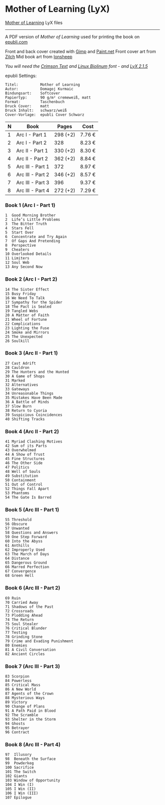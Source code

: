 Mother of Learning (LyX)
===============================

[Mother of Learning](https://www.fictionpress.com/s/2961893) LyX files

----------

A PDF version of *Mother of Learning* used for printing the book on [epubli.com](https://www.epubli.de/)

Front and back cover created with [Gimp](https://www.gimp.org/) and  [Paint.net](http://www.getpaint.net/)
Front cover art from [Zilch](https://www.pixiv.net/en/artworks/69959210)
Mid book art from [lonsheep](https://lonsheep.tumblr.com/post/148979172041)

*You will need the [Crimson Text](https://www.google.com/fonts/specimen/Crimson+Text) and [ Linux Biolinum](http://sourceforge.net/projects/linuxlibertine/?source=typ_redirect) font - and [LyX 2.1.5](http://www.lyx.org/)*

epubli Settings:
~~~
Titel:          Mother of Learning
Autor:          Domagoj Kurmaic
Bindungsart:    Softcover
Papiertyp:      90 g/m² cremeweiß, matt
Format:         Taschenbuch
Druck Cover:    matt
Druck Inhalt:   schwarz/weiß
Cover-Vorlage:  epubli Cover Schwarz
~~~

| N | Book             | Pages    | Cost
|---|------------------|----------|-----------------
| 1 | Arc I - Part 1   | 298 (+2) | 7.76 €
| 2 | Arc I - Part 2   | 328      | 8.23 €
| 3 | Arc II - Part 1  | 330 (+2) | 8.30 €
| 4 | Arc II - Part 2  | 362 (+2) | 8.84 €
| 5 | Arc III - Part 1 | 372      | 8.97 €
| 6 | Arc III - Part 2 | 346 (+2) | 8.57 €
| 7 | Arc III - Part 3 | 396      | 9.37 €
| 8 | Arc III - Part 4 | 272 (+2) | 7.29 €



### Book 1 (Arc I - Part 1)
~~~
1  Good Morning Brother
2  Life’s Little Problems
3  The Bitter Truth
4  Stars Fell
5  Start Over
6  Concentrate and Try Again
7  Of Gaps And Pretending
8  Perspective
9  Cheaters
10 Overlooked Details
11 Limiters
12 Soul Web
13 Any Second Now
~~~

### Book 2 (Arc I - Part 2)
~~~
14 The Sister Effect
15 Busy Friday
16 We Need To Talk
17 Sympathy for the Spider
18 The Pact is Sealed
19 Tangled Webs
20 A Matter of Faith
21 Wheel of Fortune
22 Complications
23 Lighting the Fuse
24 Smoke and Mirrors
25 The Unexpected
26 Soulkill
~~~

### Book 3 (Arc II - Part 1)
~~~
27 Cast Adrift
28 Cauldron
29 The Hunters and the Hunted
30 A Game of Shops
31 Marked
32 Alternatives
33 Gateways
34 Unreasonable Things
35 Mistakes Have Been Made
36 A Battle of Minds
37 Slow Burn
38 Return to Cyoria
39 Suspicious Coincidences
40 Shifting Tracks
~~~

### Book 4 (Arc II - Part 2)
~~~
41 Myriad Clashing Motives
42 Sum of its Parts
43 Overwhelmed
44 A Show of Trust
45 Fine Structures
46 The Other Side
47 Politics
48 Well of Souls
49 Substitution
50 Containment
51 Out of Control
52 Things Fall Apart
53 Phantoms
54 The Gate Is Barred
~~~

### Book 5 (Arc III - Part 1)
~~~
55 Threshold
56 Obscure
57 Unwanted
58 Questions and Answers
59 One Step Forward
60 Into the Abyss
61 Anthills
62 Improperly Used
63 The March of Days
64 Distance
65 Dangerous Ground
66 Marred Perfection
67 Convergence
68 Green Hell
~~~

### Book 6 (Arc III - Part 2)
~~~
69 Ruin
70 Carried Away
71 Shadows of the Past
72 Crossroads
73 Plodding Ahead
74 The Return
75 Soul Stealer
76 Critical Blunder
77 Testing
78 Grinding Stone
79 Crime and Evading Punishment
80 Enemies
81 A Civil Conversation
82 Ancient Circles
~~~

### Book 7 (Arc III - Part 3)
~~~
83 Scorpion
84 Powerless
85 Critical Mass
86 A New World
87 Agents of the Crown
88 Mysterious Ways
89 Victory
90 Change of Plans
91 A Path Paid in Blood
92 The Scramble
93 Shelter in the Storm
94 Ghosts
95 Betrayer
96 Contract
~~~

### Book 8 (Arc III - Part 4)
~~~
97  Illusory
98  Beneath the Surface
99  Powderkeg
100 Sacrifice
101 The Switch
102 Giants
103 Window of Opportunity
104 I Win (I)
105 I Win (II)
106 I Win (III)
107 Epilogue
~~~
